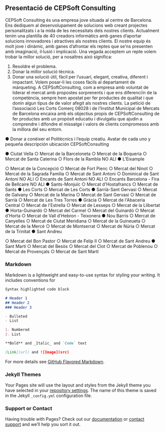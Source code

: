 ## Presentació de CEPSoft Consulting

CEPSoft Consulting és una empresa jove situada al centre de Barcelona. Ens dediquem al
desenvolupament de solucions web creant projectes personalitzats i a la mida de les
necessitats dels nostres clients. Actualment tenim una plantilla de 40 creadors informàtics
amb ganes d’aportar solucions innovadores i atractives als nostres clients. El nostre equip és
molt jove i dinàmic, amb ganes d’afrontar els reptes que se'ns presenten amb imaginació,
il·lusió i implicació.
Una vegada acceptem un repte volem trobar la millor solució, per a nosaltres això significa:
1. Resoldre el problema.
2. Donar la millor solució tècnica.
3. Donar una solució útil, fàcil per l’usuari, elegant, creativa, diferent i impactant.
Volem posar-li les coses fàcils al departament de màrqueting.
A CEPSoftConsulting, com a empresa amb voluntat de liderar el mercat amb propostes
sorprenents i que ens diferenciïn de la competència, sempre hem apostat per fer productes
de qualitat i que donin algun tipus de de valor afegit als nostres clients. La petició de
l’associació Les Corts Comerç 08028 i de l’Institut Municipal de Mercats de Barcelona encaixa
amb els objectius propis de CEPSoftConsulting de fer productes amb un propòsit educatiu i
divulgatiu que ajudin a comprendre i difondre el missatge i valors de clients compromesos
amb la millora del seu entorn.

● Donar a conèixer el Politècnics i l’equip creatiu.
Avatar de cada uno y pequeña descripción
ubicación CEPSoftConsulting

● Ciutat Vella
○ Mercat de la Barceloneta
○ Mercat de la Boqueria
○ Mercat de Santa Caterina
○ Flors de la Rambla NO ALI
● L’Eixample

○ Mercat de la Concepció
○ Mercat de Fort Pienc
○ Mercat del Ninot
○ Mercat de la Sagrada Familia
○ Mercat de Sant Antoni
○ Dominical de Sant Antoni NO ALI
○ Encants de Sant Antoni NO ALI
○ Encants Barcelona - Fira de Bellcaire NO ALI
● Sants-Monjuïc
○ Mercat d'Hostafrancs
○ Mercat de Sants
● Les Corts
○ Mercat de Les Corts
● Sarrià-Sant Gervasi
○ Mercat de Galvany
○ Mercat de la Marina
○ Mercat de Sant Gervasi
○ Mercat de Sarrià
○ Mercat de Les Tres Torres
● Gràcia
○ Mercat de l'Abaceria Central
○ Mercat de l'Estrella
○ Mercat de Lesseps
○ Mercat de la Llibertat
● Horta-Guinardó
○ Mercat del Carmel
○ Mercat del Guinardó
○ Mercat d'Horta
○ Mercat de Vall d'Hebron - Teixonera
● Nou Barris
○ Mercat de Canyelles
○ Mercat de Ciutat Meridiana
○ Mercat de la Guineueta
○ Mercat de la Mercè
○ Mercat de Montserrat
○ Mercat de Núria
○ Mercat de la Trinitat
● Sant Andreu

○ Mercat del Bon Pastor
○ Mercat de Felip II
○ Mercat de Sant Andreu
● Sant Martí
○ Mercat del Besòs
○ Mercat del Clot
○ Mercat de Poblenou
○ Mercat de Provençals
○ Mercat de Sant Martí
### Markdown

Markdown is a lightweight and easy-to-use syntax for styling your writing. It includes conventions for

```markdown
Syntax highlighted code block

# Header 1
## Header 2
### Header 3

- Bulleted
- List

1. Numbered
2. List

**Bold** and _Italic_ and `Code` text

[Link](url) and ![Image](src)
```

For more details see [GitHub Flavored Markdown](https://guides.github.com/features/mastering-markdown/).

### Jekyll Themes

Your Pages site will use the layout and styles from the Jekyll theme you have selected in your [repository settings](https://github.com/mercats/mercats.github.io/settings). The name of this theme is saved in the Jekyll `_config.yml` configuration file.

### Support or Contact

Having trouble with Pages? Check out our [documentation](https://docs.github.com/categories/github-pages-basics/) or [contact support](https://support.github.com/contact) and we’ll help you sort it out.

